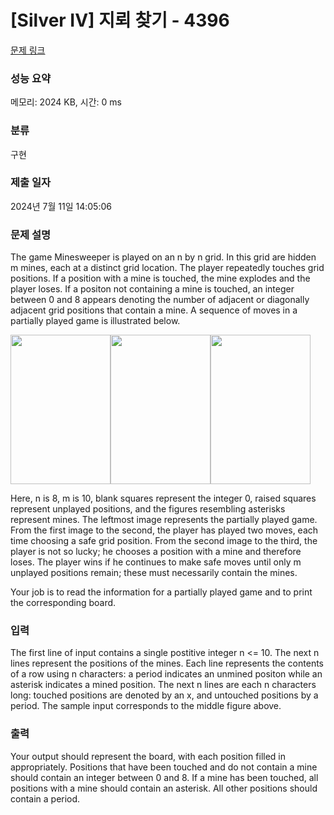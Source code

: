 # [Silver IV] 지뢰 찾기 - 4396 

[문제 링크](https://www.acmicpc.net/problem/4396) 

### 성능 요약

메모리: 2024 KB, 시간: 0 ms

### 분류

구현

### 제출 일자

2024년 7월 11일 14:05:06

### 문제 설명

<p>The game Minesweeper is played on an n by n grid. In this grid are hidden m mines, each at a distinct grid location. The player repeatedly touches grid positions. If a position with a mine is touched, the mine explodes and the player loses. If a positon not containing a mine is touched, an integer between 0 and 8 appears denoting the number of adjacent or diagonally adjacent grid positions that contain a mine. A sequence of moves in a partially played game is illustrated below.</p>

<p><img alt="" src="https://www.acmicpc.net/upload/images3/Image1.gif" style="height:239px; width:160px"><img alt="" src="https://www.acmicpc.net/upload/images3/Image2.gif" style="height:239px; width:160px"><img alt="" src="https://www.acmicpc.net/upload/images3/Image3.gif" style="height:239px; width:160px">  </p>

<p>Here, n is 8, m is 10, blank squares represent the integer 0, raised squares represent unplayed positions, and the figures resembling asterisks represent mines. The leftmost image represents the partially played game. From the first image to the second, the player has played two moves, each time choosing a safe grid position. From the second image to the third, the player is not so lucky; he chooses a position with a mine and therefore loses. The player wins if he continues to make safe moves until only m unplayed positions remain; these must necessarily contain the mines.</p>

<p>Your job is to read the information for a partially played game and to print the corresponding board.</p>

### 입력 

 <p>The first line of input contains a single postitive integer n <= 10. The next n lines represent the positions of the mines. Each line represents the contents of a row using n characters: a period indicates an unmined positon while an asterisk indicates a mined position. The next n lines are each n characters long: touched positions are denoted by an x, and untouched positions by a period. The sample input corresponds to the middle figure above.</p>

### 출력 

 <p>Your output should represent the board, with each position filled in appropriately. Positions that have been touched and do not contain a mine should contain an integer between 0 and 8. If a mine has been touched, all positions with a mine should contain an asterisk. All other positions should contain a period.</p>

